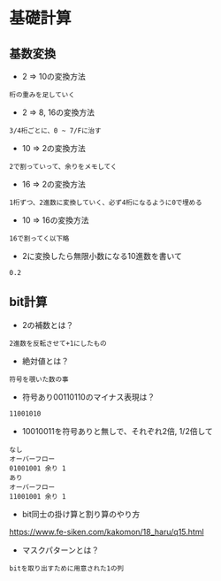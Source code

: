 # 基礎計算
## 基数変換
- 2 => 10の変換方法
```
桁の重みを足していく
```
- 2 => 8, 16の変換方法
```
3/4桁ごとに、0 ~ 7/Fに治す
```
- 10 => 2の変換方法
```
2で割っていって、余りをメモしてく
```
- 16 => 2の変換方法
```
1桁ずつ、2進数に変換していく、必ず4桁になるように0で埋める
```
- 10 => 16の変換方法
```
16で割ってく以下略
```
- 2に変換したら無限小数になる10進数を書いて
```
0.2
```

## bit計算
- 2の補数とは？
```
2進数を反転させて+1にしたもの
```
- 絶対値とは？
```
符号を覗いた数の事
```
- 符号あり00110110のマイナス表現は？
```
11001010
```
- 10010011を符号ありと無しで、それぞれ2倍, 1/2倍して
```
なし
オーバーフロー
01001001 余り 1
あり
オーバーフロー
11001001 余り 1
```
- bit同士の掛け算と割り算のやり方

https://www.fe-siken.com/kakomon/18_haru/q15.html
- マスクパターンとは？
```
bitを取り出すために用意された1の列
```
